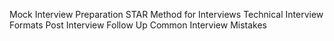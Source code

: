 Mock Interview Preparation
STAR Method for Interviews
Technical Interview Formats
Post Interview Follow Up
Common Interview Mistakes

